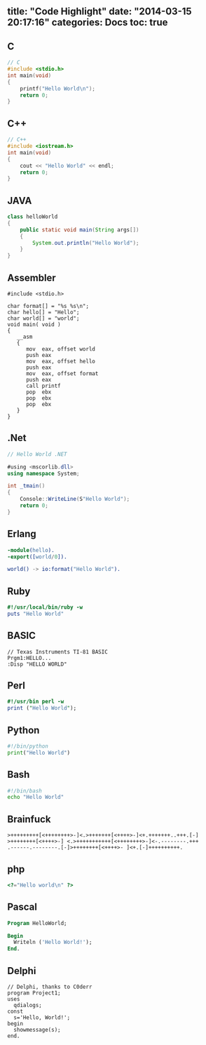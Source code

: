 title: "Code Highlight"
date: "2014-03-15 20:17:16"
categories: Docs
toc: true
---

## C ##

``` c
// C
#include <stdio.h>
int main(void)
{
    printf("Hello World\n");
    return 0;
}
```

## C++ ##

``` c++
// C++
#include <iostream.h>
int main(void)
{
    cout << "Hello World" << endl;
    return 0;
}
```

<!-- more -->

## JAVA ##

``` java
class helloWorld
{
    public static void main(String args[])
    {
        System.out.println("Hello World");
    }
}
```

## Assembler ##

``` arm
#include <stdio.h>

char format[] = "%s %s\n";
char hello[] = "Hello";
char world[] = "world";
void main( void )
{
   __asm
   {
      mov  eax, offset world
      push eax
      mov  eax, offset hello
      push eax
      mov  eax, offset format
      push eax
      call printf
      pop  ebx
      pop  ebx
      pop  ebx
   }
}
```

## .Net ##

``` cs
// Hello World .NET

#using <mscorlib.dll>
using namespace System;

int _tmain()
{
    Console::WriteLine(S"Hello World");
    return 0;
}
```

## Erlang ##

``` erlang
-module(hello).
-export([world/0]).

world() -> io:format("Hello World").
```

## Ruby ##

``` ruby
#!/usr/local/bin/ruby -w
puts "Hello World"
```

## BASIC ##

``` basic
// Texas Instruments TI-81 BASIC
Prgm1:HELLO...
:Disp "HELLO WORLD"
```

## Perl ##

``` perl
#!/usr/bin perl -w  
print ("Hello World");  
```

## Python ##

``` python
#!/bin/python
print("Hello World")
```

## Bash ##

``` bash
#!/bin/bash
echo "Hello World"
```

## Brainfuck ##

``` brainfuck
>+++++++++[<++++++++>-]<.>+++++++[<++++>-]<+.+++++++..+++.[-]
>++++++++[<++++>-] <.>+++++++++++[<++++++++>-]<-.--------.+++
.------.--------.[-]>++++++++[<++++>- ]<+.[-]++++++++++.
```

## php ##

``` php
<?="Hello world\n" ?> 
```

## Pascal ##

``` pascal
Program HelloWorld;

Begin
  Writeln ('Hello World!');
End.
```

## Delphi ##

``` delphi
// Delphi, thanks to C0derr
program Project1;
uses
  qdialogs;
const
  s='Hello, World!';
begin
  showmessage(s);
end.
```
